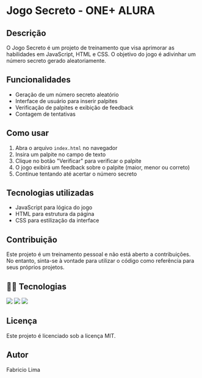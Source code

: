 # Jogo Secreto - ONE+ ALURA

## Descrição

O Jogo Secreto é um projeto de treinamento que visa aprimorar as habilidades em JavaScript, HTML e CSS. O objetivo do jogo é adivinhar um número secreto gerado aleatoriamente.

## Funcionalidades

- Geração de um número secreto aleatório
- Interface de usuário para inserir palpites
- Verificação de palpites e exibição de feedback
- Contagem de tentativas

## Como usar

1. Abra o arquivo `index.html` no navegador
2. Insira um palpite no campo de texto
3. Clique no botão "Verificar" para verificar o palpite
4. O jogo exibirá um feedback sobre o palpite (maior, menor ou correto)
5. Continue tentando até acertar o número secreto

## Tecnologias utilizadas

- JavaScript para lógica do jogo
- HTML para estrutura da página
- CSS para estilização da interface

## Contribuição

Este projeto é um treinamento pessoal e não está aberto a contribuições. No entanto, sinta-se à vontade para utilizar o código como referência para seus próprios projetos.

## :man_technologist: Tecnologias
<div>
  <img src="https://img.shields.io/badge/HTML-239120?style=for-the-badge&logo=html5&logoColor=white">
  <img src="https://img.shields.io/badge/CSS-239120?&style=for-the-badge&logo=css3&logoColor=white">
  <img src="https://img.shields.io/badge/JavaScript-F7DF1E?style=for-the-badge&logo=javascript&logoColor=black">
</div>

## Licença

Este projeto é licenciado sob a licença MIT.

## Autor

Fabricio Lima
